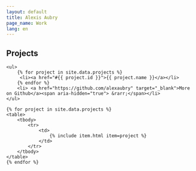 ```yaml
---
layout: default
title: Alexis Aubry
page_name: Work
lang: en
---
```


<div id="projects">
    <h2 id="toc">Projects</h2>

    <ul>
        {% for project in site.data.projects %}
         <li><a href="#{{ project.id }}">{{ project.name }}</a></li>
        {% endfor %}
        <li> <a href="https://github.com/alexaubry" target="_blank">More on Github</a><span aria-hidden="true"> &rarr;</span></li>
    </ul>

    {% for project in site.data.projects %}
    <table>
        <tbody>
            <tr>
                <td>
                    {% include item.html item=project %}
                </td>
            </tr>
        </tbody>
    </table>
    {% endfor %}
    
</div>